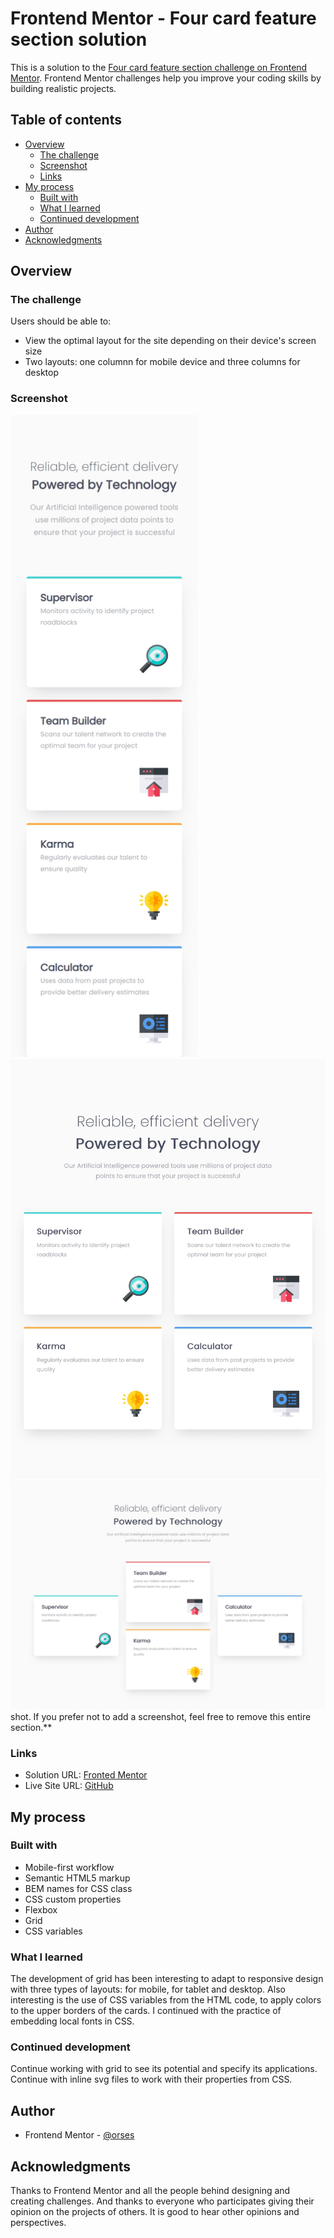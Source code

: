 # Frontend Mentor - Four card feature section solution

This is a solution to the [Four card feature section challenge on Frontend Mentor](https://www.frontendmentor.io/challenges/four-card-feature-section-weK1eFYK). Frontend Mentor challenges help you improve your coding skills by building realistic projects.

## Table of contents

- [Overview](#overview)
  - [The challenge](#the-challenge)
  - [Screenshot](#screenshot)
  - [Links](#links)
- [My process](#my-process)
  - [Built with](#built-with)
  - [What I learned](#what-i-learned)
  - [Continued development](#continued-development)
- [Author](#author)
- [Acknowledgments](#acknowledgments)

## Overview

### The challenge

Users should be able to:

- View the optimal layout for the site depending on their device's screen size
- Two layouts: one columnn for mobile device and three columns for desktop

### Screenshot

<img src="./data/screenshot_mobile_375.jpg" width="300">
<img src="./data/screenshot_tablet.jpg" width="600">
<img src="./data/screenshot_desktop.jpg" width="600">
shot. If you prefer not to add a screenshot, feel free to remove this entire section.**

### Links

- Solution URL: [Fronted Mentor](https://www.frontendmentor.io/solutions/card-with-flexbox-bem-YPltW-3JHO)
- Live Site URL: [GitHub](https://orses.github.io/html-css/card_four_feature/)

## My process

### Built with

- Mobile-first workflow
- Semantic HTML5 markup
- BEM names for CSS class
- CSS custom properties
- Flexbox
- Grid
- CSS variables

### What I learned

The development of grid has been interesting to adapt to responsive design with three types of layouts: for mobile, for tablet and desktop.
Also interesting is the use of CSS variables from the HTML code, to apply colors to the upper borders of the cards.
I continued with the practice of embedding local fonts in CSS.

### Continued development

Continue working with grid to see its potential and specify its applications.
Continue with inline svg files to work with their properties from CSS.

## Author

- Frontend Mentor - [@orses](https://www.frontendmentor.io/profile/orses)

## Acknowledgments

Thanks to Frontend Mentor and all the people behind designing and creating challenges.
And thanks to everyone who participates giving their opinion on the projects of others. It is good to hear other opinions and perspectives.
